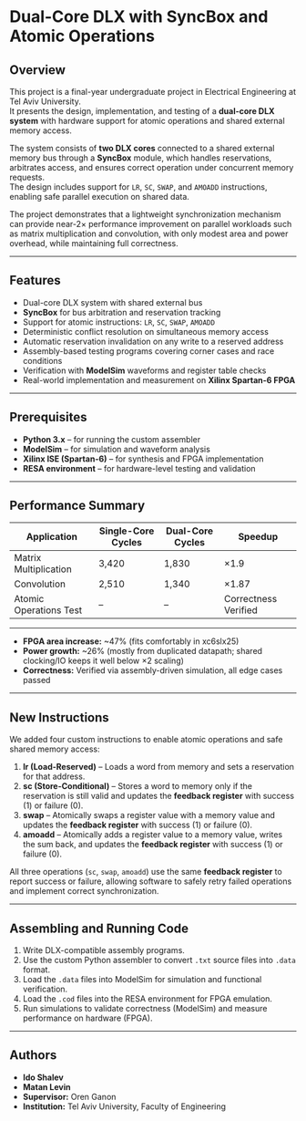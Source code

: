 # Dual-Core DLX with SyncBox and Atomic Operations

## Overview  

This project is a final-year undergraduate project in Electrical Engineering at Tel Aviv University.  
It presents the design, implementation, and testing of a **dual-core DLX system** with hardware support for atomic operations and shared external memory access.

The system consists of **two DLX cores** connected to a shared external memory bus through a **SyncBox** module, which handles reservations, arbitrates access, and ensures correct operation under concurrent memory requests.  
The design includes support for `LR`, `SC`, `SWAP`, and `AMOADD` instructions, enabling safe parallel execution on shared data.

The project demonstrates that a lightweight synchronization mechanism can provide near-2× performance improvement on parallel workloads such as matrix multiplication and convolution, with only modest area and power overhead, while maintaining full correctness.

---

## Features  

- Dual-core DLX system with shared external bus  
- **SyncBox** for bus arbitration and reservation tracking  
- Support for atomic instructions: `LR`, `SC`, `SWAP`, `AMOADD`  
- Deterministic conflict resolution on simultaneous memory access  
- Automatic reservation invalidation on any write to a reserved address  
- Assembly-based testing programs covering corner cases and race conditions  
- Verification with **ModelSim** waveforms and register table checks  
- Real-world implementation and measurement on **Xilinx Spartan-6 FPGA**  

---

## Prerequisites  

- **Python 3.x** – for running the custom assembler  
- **ModelSim** – for simulation and waveform analysis  
- **Xilinx ISE (Spartan-6)** – for synthesis and FPGA implementation  
- **RESA environment** – for hardware-level testing and validation  

---

## Performance Summary  

| Application | Single-Core Cycles | Dual-Core Cycles | Speedup |
| ----------- | ---------------- | ---------------- | ------- |
| Matrix Multiplication | 3,420 | 1,830 | ×1.9 |
| Convolution | 2,510 | 1,340 | ×1.87 |
| Atomic Operations Test | – | – | Correctness Verified |

---

- **FPGA area increase:** ~47% (fits comfortably in xc6slx25)  
- **Power growth:** ~26% (mostly from duplicated datapath; shared clocking/IO keeps it well below ×2 scaling)  
- **Correctness:** Verified via assembly-driven simulation, all edge cases passed  

---

## New Instructions  

We added four custom instructions to enable atomic operations and safe shared memory access:  

1. **lr (Load-Reserved)** – Loads a word from memory and sets a reservation for that address.  
2. **sc (Store-Conditional)** – Stores a word to memory only if the reservation is still valid and updates the **feedback register** with success (1) or failure (0).  
3. **swap** – Atomically swaps a register value with a memory value and updates the **feedback register** with success (1) or failure (0).  
4. **amoadd** – Atomically adds a register value to a memory value, writes the sum back, and updates the **feedback register** with success (1) or failure (0).  

All three operations (`sc`, `swap`, `amoadd`) use the same **feedback register** to report success or failure, allowing software to safely retry failed operations and implement correct synchronization.

---

## Assembling and Running Code  

1. Write DLX-compatible assembly programs.  
2. Use the custom Python assembler to convert `.txt` source files into `.data` format.  
3. Load the `.data` files into ModelSim for simulation and functional verification.  
4. Load the `.cod` files into the RESA environment for FPGA emulation.  
5. Run simulations to validate correctness (ModelSim) and measure performance on hardware (FPGA).  

---

## Authors  

- **Ido Shalev**  
- **Matan Levin**  
- **Supervisor:** Oren Ganon  
- **Institution:** Tel Aviv University, Faculty of Engineering  
